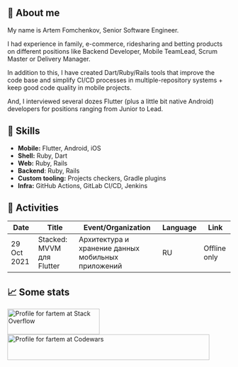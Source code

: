 ## 👋 About me

My name is Artem Fomchenkov, Senior Software Engineer.

I had experience in family, e-commerce, ridesharing and betting products on different positions like Backend Developer, Mobile TeamLead, Scrum Master or Delivery Manager.

In addition to this, I have created Dart/Ruby/Rails tools that improve the code base and simplify CI/CD processes in multiple-repository systems + keep good code quality in mobile projects.

And, I interviewed several dozes Flutter (plus a little bit native Android) developers for positions ranging from Junior to Lead.

## 🚀 Skills

- **Mobile:** Flutter, Android, iOS
- **Shell:** Ruby, Dart
- **Web:** Ruby, Rails
- **Backend**: Ruby, Rails
- **Custom tooling:** Projects checkers, Gradle plugins
- **Infra:** GitHub Actions, GitLab CI/CD, Jenkins

## 🎤 Activities

| Date        | Title                     | Event/Organization                                 | Language | Link         |
|-------------|---------------------------|----------------------------------------------------|----------|--------------|
| 29 Oct 2021 | Stacked: MVVM для Flutter | Архитектура и хранение данных мобильных приложений | RU       | Offline only |

## 📈 Some stats

<a href="https://stackoverflow.com/users/10684765/fartem"><img src="https://stackoverflow.com/users/flair/10684765.png" width="208" height="58" alt="Profile for fartem at Stack Overflow"></a>
<a href="https://www.codewars.com/users/fartem/"><img src="https://www.codewars.com/users/fartem/badges/large" width="456" height="58" alt="Profile for fartem at Codewars"></a>
